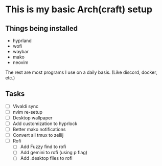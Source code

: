 # This is my basic Arch(craft) setup

## Things being installed

- hyprland
- wofi
- waybar
- mako
- neovim

The rest are most programs I use on a daily basis. (Like discord, docker, etc.)

## Tasks

- [ ] Vivaldi sync
- [ ] nvim re-setup
- [ ] Desktop wallpaper
- [ ] Add customization to hyprlock
- [ ] Better mako notifications
- [ ] Convert all tmux to zellij
- [ ] Rofi
    * [ ] Add Fuzzy find to rofi
    * [ ] Add gemini to rofi (using p flag)
    * [ ] Add .desktop files to rofi
